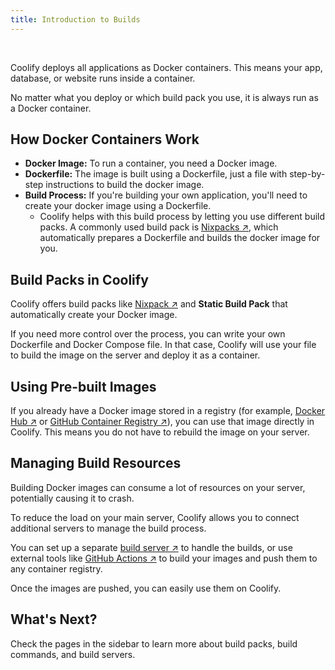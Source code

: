 ```yaml
---
title: Introduction to Builds
---
```


<ZoomableImage src="/docs/images/builds/introduction/builds-banner.webp" />

<br />

Coolify deploys all applications as Docker containers. This means your app, database, or website runs inside a container. 

No matter what you deploy or which build pack you use, it is always run as a Docker container.


## How Docker Containers Work
- **Docker Image:** To run a container, you need a Docker image.  
- **Dockerfile:** The image is built using a Dockerfile, just a file with step-by-step instructions to build the docker image.
- **Build Process:**  If you're building your own application, you'll need to create your docker image using a Dockerfile. 
    - Coolify helps with this build process by letting you use different build packs. A commonly used build pack is [Nixpacks ↗](https://nixpacks.com?utm_source=coolify.io), which automatically prepares a Dockerfile and builds the docker image for you.


## Build Packs in Coolify
Coolify offers build packs like [Nixpack ↗](https://nixpacks.com?utm_source=coolify.io) and **Static Build Pack** that automatically create your Docker image. 

If you need more control over the process, you can write your own Dockerfile and Docker Compose file. In that case, Coolify will use your file to build the image on the server and deploy it as a container.


## Using Pre-built Images
If you already have a Docker image stored in a registry (for example, [Docker Hub ↗](https://hub.docker.com/?utm_source=coolify.io) or [GitHub Container Registry ↗](https://docs.github.com/en/packages/working-with-a-github-packages-registry/working-with-the-container-registry?utm_source=coolify.io)), you can use that image directly in Coolify. This means you do not have to rebuild the image on your server.


## Managing Build Resources  
Building Docker images can consume a lot of resources on your server, potentially causing it to crash. 

To reduce the load on your main server, Coolify allows you to connect additional servers to manage the build process.  

You can set up a separate [build server ↗](/builds/servers) to handle the builds, or use external tools like [GitHub Actions ↗](https://github.com/features/actions?utm_source=coolify.io) to build your images and push them to any container registry. 

Once the images are pushed, you can easily use them on Coolify.


## What's Next?
Check the pages in the sidebar to learn more about build packs, build commands, and build servers.
